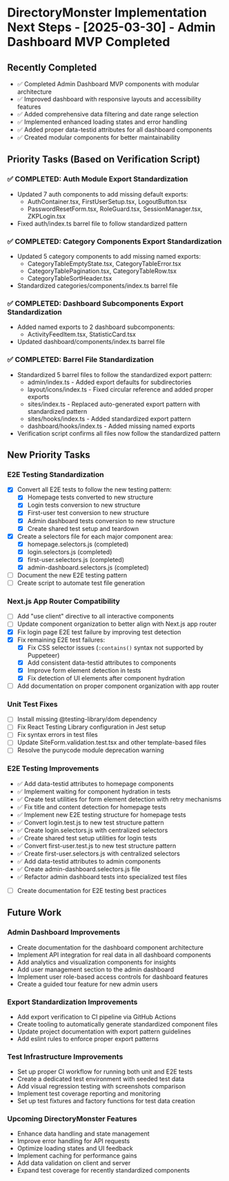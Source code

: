 # DirectoryMonster Implementation Next Steps - [2025-03-30] - Admin Dashboard MVP Completed

## Recently Completed
- ✅ Completed Admin Dashboard MVP components with modular architecture
- ✅ Improved dashboard with responsive layouts and accessibility features
- ✅ Added comprehensive data filtering and date range selection
- ✅ Implemented enhanced loading states and error handling
- ✅ Added proper data-testid attributes for all dashboard components
- ✅ Created modular components for better maintainability

## Priority Tasks (Based on Verification Script)

### ✅ COMPLETED: Auth Module Export Standardization 
- Updated 7 auth components to add missing default exports:
  - AuthContainer.tsx, FirstUserSetup.tsx, LogoutButton.tsx
  - PasswordResetForm.tsx, RoleGuard.tsx, SessionManager.tsx, ZKPLogin.tsx
- Fixed auth/index.ts barrel file to follow standardized pattern

### ✅ COMPLETED: Category Components Export Standardization
- Updated 5 category components to add missing named exports:
  - CategoryTableEmptyState.tsx, CategoryTableError.tsx
  - CategoryTablePagination.tsx, CategoryTableRow.tsx
  - CategoryTableSortHeader.tsx
- Standardized categories/components/index.ts barrel file

### ✅ COMPLETED: Dashboard Subcomponents Export Standardization
- Added named exports to 2 dashboard subcomponents:
  - ActivityFeedItem.tsx, StatisticCard.tsx
- Updated dashboard/components/index.ts barrel file

### ✅ COMPLETED: Barrel File Standardization
- Standardized 5 barrel files to follow the standardized export pattern:
  - admin/index.ts - Added export defaults for subdirectories
  - layout/icons/index.ts - Fixed circular reference and added proper exports
  - sites/index.ts - Replaced auto-generated export pattern with standardized pattern
  - sites/hooks/index.ts - Added standardized export pattern
  - dashboard/hooks/index.ts - Added missing named exports
- Verification script confirms all files now follow the standardized pattern

## New Priority Tasks

### E2E Testing Standardization
- [x] Convert all E2E tests to follow the new testing pattern:
  - [x] Homepage tests converted to new structure
  - [x] Login tests conversion to new structure
  - [x] First-user test conversion to new structure
  - [x] Admin dashboard tests conversion to new structure
  - [x] Create shared test setup and teardown
- [x] Create a selectors file for each major component area:
  - [x] homepage.selectors.js (completed)
  - [x] login.selectors.js (completed)
  - [x] first-user.selectors.js (completed)
  - [x] admin-dashboard.selectors.js (completed)
- [ ] Document the new E2E testing pattern
- [ ] Create script to automate test file generation

### Next.js App Router Compatibility
- [ ] Add "use client" directive to all interactive components
- [ ] Update component organization to better align with Next.js app router
- [x] Fix login page E2E test failure by improving test detection
- [x] Fix remaining E2E test failures:
  - [x] Fix CSS selector issues (`:contains()` syntax not supported by Puppeteer)
  - [x] Add consistent data-testid attributes to components
  - [x] Improve form element detection in tests
  - [x] Fix detection of UI elements after component hydration
- [ ] Add documentation on proper component organization with app router

### Unit Test Fixes
- [ ] Install missing @testing-library/dom dependency
- [ ] Fix React Testing Library configuration in Jest setup
- [ ] Fix syntax errors in test files
- [ ] Update SiteForm.validation.test.tsx and other template-based files
- [ ] Resolve the punycode module deprecation warning

### E2E Testing Improvements
- ✅ Add data-testid attributes to homepage components
- ✅ Implement waiting for component hydration in tests
- ✅ Create test utilities for form element detection with retry mechanisms
- ✅ Fix title and content detection for homepage tests
- ✅ Implement new E2E testing structure for homepage tests
- ✅ Convert login.test.js to new test structure pattern
- ✅ Create login.selectors.js with centralized selectors
- ✅ Create shared test setup utilities for login tests
- ✅ Convert first-user.test.js to new test structure pattern
- ✅ Create first-user.selectors.js with centralized selectors
- ✅ Add data-testid attributes to admin components
- ✅ Create admin-dashboard.selectors.js file
- ✅ Refactor admin dashboard tests into specialized test files
- [ ] Create documentation for E2E testing best practices

## Future Work

### Admin Dashboard Improvements
- Create documentation for the dashboard component architecture
- Implement API integration for real data in all dashboard components
- Add analytics and visualization components for insights
- Add user management section to the admin dashboard
- Implement user role-based access controls for dashboard features
- Create a guided tour feature for new admin users

### Export Standardization Improvements
- Add export verification to CI pipeline via GitHub Actions
- Create tooling to automatically generate standardized component files
- Update project documentation with export pattern guidelines
- Add eslint rules to enforce proper export patterns

### Test Infrastructure Improvements
- Set up proper CI workflow for running both unit and E2E tests
- Create a dedicated test environment with seeded test data
- Add visual regression testing with screenshots comparison
- Implement test coverage reporting and monitoring
- Set up test fixtures and factory functions for test data creation

### Upcoming DirectoryMonster Features
- Enhance data handling and state management
- Improve error handling for API requests
- Optimize loading states and UI feedback
- Implement caching for performance gains
- Add data validation on client and server
- Expand test coverage for recently standardized components